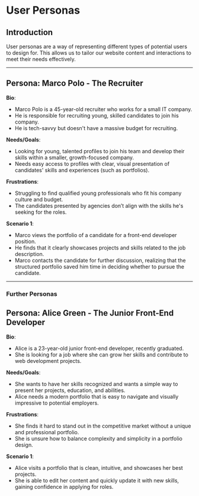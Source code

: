 # User Personas

## Introduction

User personas are a way of representing different types of potential users to design for. This allows us to tailor our website content and interactions to meet their needs effectively.

---

## Persona: Marco Polo - The Recruiter

**Bio**:

- Marco Polo is a 45-year-old recruiter who works for a small IT company.
- He is responsible for recruiting young, skilled candidates to join his company.
- He is tech-savvy but doesn't have a massive budget for recruiting.

**Needs/Goals**:

- Looking for young, talented profiles to join his team and develop their skills within a smaller, growth-focused company.
- Needs easy access to profiles with clear, visual presentation of candidates' skills and experiences (such as portfolios).

**Frustrations**:

- Struggling to find qualified young professionals who fit his company culture and budget.
- The candidates presented by agencies don’t align with the skills he's seeking for the roles.

**Scenario 1**:

- Marco views the portfolio of a candidate for a front-end developer position.
- He finds that it clearly showcases projects and skills related to the job description.
- Marco contacts the candidate for further discussion, realizing that the structured portfolio saved him time in deciding whether to pursue the candidate.

---

### Further Personas

## Persona: Alice Green - The Junior Front-End Developer

**Bio**:

- Alice is a 23-year-old junior front-end developer, recently graduated.
- She is looking for a job where she can grow her skills and contribute to web development projects.

**Needs/Goals**:

- She wants to have her skills recognized and wants a simple way to present her projects, education, and abilities.
- Alice needs a modern portfolio that is easy to navigate and visually impressive to potential employers.

**Frustrations**:

- She finds it hard to stand out in the competitive market without a unique and professional portfolio.
- She is unsure how to balance complexity and simplicity in a portfolio design.

**Scenario 1**:

- Alice visits a portfolio that is clean, intuitive, and showcases her best projects.
- She is able to edit her content and quickly update it with new skills, gaining confidence in applying for roles.
